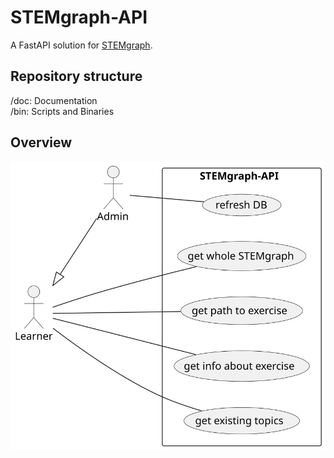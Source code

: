 # STEMgraph-API

A FastAPI solution for [STEMgraph](https://github.com/STEMgraph).

## Repository structure

/doc: Documentation  
/bin: Scripts and Binaries

## Overview

![planned use-cases for STEMgraph-API](/doc/useCase.svg "STEMgraph-API Use-Cases")


